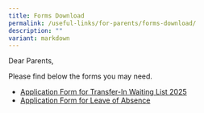 ```yaml
---
title: Forms Download
permalink: /useful-links/for-parents/forms-download/
description: ""
variant: markdown
---
```

Dear Parents,

Please find below the forms&nbsp;you may need.

*   [Application Form for Transfer-In Waiting List 2025](https://form.gov.sg/6721f4caee9bfd0d14f95c33)
*   [Application Form for Leave of Absence](https://form.gov.sg/60c04cc279793e001122ccfc)